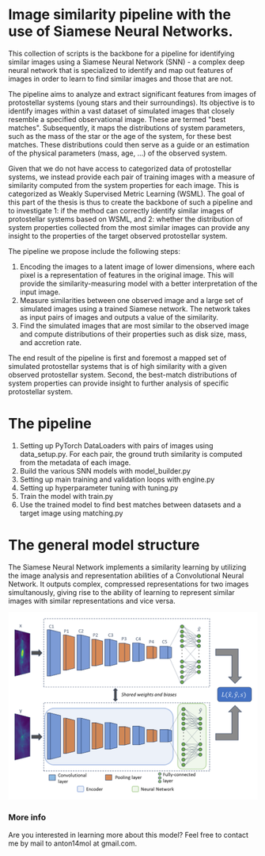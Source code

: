# Image similarity pipeline with the use of Siamese Neural Networks. 
This collection of scripts is the backbone for a pipeline for identifying similar images using a Siamese Neural Network (SNN) - a complex deep neural network that is specialized to identify and map out features of images in order to learn to find similar images and those that are not.

The pipeline aims to analyze and extract significant features from images of protostellar systems (young stars and their surroundings). Its objective is to identify images within a vast dataset of simulated images that closely resemble a specified observational image. These are termed "best matches". Subsequently, it maps the distributions of system parameters, such as the mass of the star or the age of the system, for these best matches. These distributions could then serve as a guide or an estimation of the physical parameters (mass, age, ...) of the observed system. 

Given that we do not have access to categorized data of protostellar systems, we instead provide each pair of training images with a measure of similarity computed from the system properties for each image. This is categorized as Weakly Supervised Metric Learning (WSML). The goal of this part of the thesis is thus to create the backbone of such a pipeline and to investigate 1: if the method can correctly identify similar images of protostellar systems based on WSML, and 2: whether the
distribution of system properties collected from the most similar images can provide any insight to the properties of the target observed protostellar system.

The pipeline we propose include the following steps:
1. Encoding the images to a latent image of lower dimensions, where each pixel is a representation of features in the original image. This will provide the similarity-measuring model with a better interpretation of the input image.
2. Measure similarities between one observed image and a large set of simulated images using a trained Siamese network. The network takes as input pairs of images and outputs a value of the similarity.
3. Find the simulated images that are most similar to the observed image and compute distributions
of their properties such as disk size, mass, and accretion rate.

The end result of the pipeline is first and foremost a mapped set of simulated protostellar systems that is of high similarity with a given observed protostellar system. Second, the best-match distributions of system properties can provide insight to further analysis of specific protostellar system.

# The pipeline

1. Setting up PyTorch DataLoaders with pairs of images using data_setup.py. For each pair, the ground truth similarity is computed from the metadata of each image.
2. Build the various SNN models with model_builder.py
3. Setting up main training and validation loops with engine.py
4. Setting up hyperparameter tuning with tuning.py
5. Train the model with train.py
6. Use the trained model to find best matches between datasets and a target image using matching.py


# The general model structure
The Siamese Neural Network implements a similarity learning by utilizing the image analysis and representation abilities of a Convolutional Neural Network. It outputs complex, compressed representations for two images simultanously, giving rise to the ability of learning to represent similar images with similar representations and vice versa. 

![image](SNN_structure.png)



### More info
Are you interested in learning more about this model? Feel free to contact me by mail to anton14mol at gmail.com.
